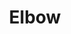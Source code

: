 ---
title: "Elbow"
summary: "Alternative rock band from, Bury, Greater Manchester, England. Formed in 1990, originally called Mr. Soft and comprised of guitarist and back up vocalist Mark Potter, bassist Pete Turner and drummer Richard Jupp. Vocalist, guitarist and lyricist Guy Garvey was asked by Mark to join the band when they met at college . Mark's brother keyboardist and back up vocalist Craig Potter joined soon afterwards. They changed their name to Elbow in 1997 after Guy heard a character from a BBC TV Drama \"The Singing Detective\" say that the word \"Elbow\" is the most sensual word in the English language, not for its definition, but for how it feels to say and how it looks on the page. They were also signed by in 1997, but due to a takeover and indie band jettison-attitude by in 1998, their produced debut album was scrapped. Only a self-issued ultra rare E.P. and a compilation appearance of one of the songs document this period. In 2000 they put out their first release proper, an E.P. on a small indie label before they were eventually signed to Richard Branson's in 2001. Winner of the 2008 Mercury Prize for *The Seldom Seen Kid*. Drummer Richard Jupp left the band of his own choice to pursue drum tutoring in 2016."
image: "elbow.jpg"
---